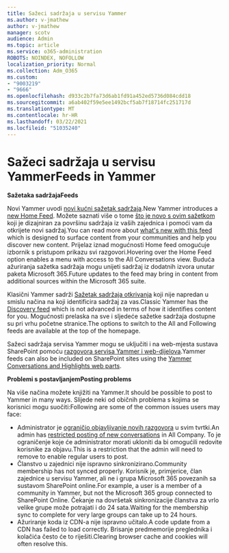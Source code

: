 ```yaml
---
title: Sažeci sadržaja u servisu Yammer
ms.author: v-jmathew
author: v-jmathew
manager: scotv
audience: Admin
ms.topic: article
ms.service: o365-administration
ROBOTS: NOINDEX, NOFOLLOW
localization_priority: Normal
ms.collection: Adm_O365
ms.custom:
- "9003219"
- "9666"
ms.openlocfilehash: d933c2b7fa73d6ab1fd91a452ed5736d084cdd18
ms.sourcegitcommit: a6ab402f59e5ee1492bcf5ab7f18714fc251717d
ms.translationtype: MT
ms.contentlocale: hr-HR
ms.lasthandoff: 03/22/2021
ms.locfileid: "51035240"
---
```

# <a name="feeds-in-yammer"></a><span data-ttu-id="59888-102">Sažeci sadržaja u servisu Yammer</span><span class="sxs-lookup"><span data-stu-id="59888-102">Feeds in Yammer</span></span>

<span data-ttu-id="59888-103">**Sažetaka sadržaja**</span><span class="sxs-lookup"><span data-stu-id="59888-103">**Feeds**</span></span>

<span data-ttu-id="59888-104">Novi Yammer uvodi [novi kućni sažetak sadržaja](https://support.microsoft.com/office/what-s-in-the-yammer-home-feed-8fff52dd-5b38-468c-b963-fa4c6a4f9254).</span><span class="sxs-lookup"><span data-stu-id="59888-104">New Yammer introduces a [new Home Feed](https://support.microsoft.com/office/what-s-in-the-yammer-home-feed-8fff52dd-5b38-468c-b963-fa4c6a4f9254).</span></span> <span data-ttu-id="59888-105">Možete saznati više o tome [što je novo s ovim sažetkom](https://techcommunity.microsoft.com/t5/yammer-blog/yammer-discovery-what-is-in-my-feed/ba-p/1596230) koji je dizajniran za površinu sadržaja iz vaših zajednica i pomoći vam da otkrijete novi sadržaj.</span><span class="sxs-lookup"><span data-stu-id="59888-105">You can read more about [what's new with this feed](https://techcommunity.microsoft.com/t5/yammer-blog/yammer-discovery-what-is-in-my-feed/ba-p/1596230) which is designed to surface content from your communities and help you discover new content.</span></span> <span data-ttu-id="59888-106">Prijelaz iznad mogućnosti Home feed omogućuje izbornik s pristupom prikazu svi razgovori.</span><span class="sxs-lookup"><span data-stu-id="59888-106">Hovering over the Home Feed option enables a menu with access to the All Conversations view.</span></span> <span data-ttu-id="59888-107">Buduća ažuriranja sažetka sadržaja mogu unijeti sadržaj iz dodatnih izvora unutar paketa Microsoft 365.</span><span class="sxs-lookup"><span data-stu-id="59888-107">Future updates to the feed may bring in content from additional sources within the Microsoft 365 suite.</span></span>

<span data-ttu-id="59888-108">Klasični Yammer sadrži [Sažetak sadržaja otkrivanja](https://support.microsoft.com/office/what-s-in-the-yammer-discovery-feed-28ba9a79-2bde-4e7c-8420-db2296c3ca49) koji nije napredan u smislu načina na koji identificira sadržaj za vas.</span><span class="sxs-lookup"><span data-stu-id="59888-108">Classic Yammer has the [Discovery feed](https://support.microsoft.com/office/what-s-in-the-yammer-discovery-feed-28ba9a79-2bde-4e7c-8420-db2296c3ca49) which is not advanced in terms of how it identifies content for you.</span></span> <span data-ttu-id="59888-109">Mogućnosti prelaska na sve i sljedeće sažetke sadržaja dostupne su pri vrhu početne stranice.</span><span class="sxs-lookup"><span data-stu-id="59888-109">The options to switch to the All and Following feeds are available at the top of the homepage.</span></span>

<span data-ttu-id="59888-110">Sažeci sadržaja servisa Yammer mogu se uključiti i na web-mjesta sustava SharePoint pomoću [razgovora servisa Yammer i web-dijelova](https://support.microsoft.com/office/use-a-yammer-web-part-in-sharepoint-online-a53cfa0c-3d09-42c8-a286-1038a81c59da).</span><span class="sxs-lookup"><span data-stu-id="59888-110">Yammer feeds can also be included on SharePoint sites using the [Yammer Conversations and Highlights web parts](https://support.microsoft.com/office/use-a-yammer-web-part-in-sharepoint-online-a53cfa0c-3d09-42c8-a286-1038a81c59da).</span></span>

<span data-ttu-id="59888-111">**Problemi s postavljanjem**</span><span class="sxs-lookup"><span data-stu-id="59888-111">**Posting problems**</span></span>

<span data-ttu-id="59888-112">Na više načina možete knjižiti na Yammer.</span><span class="sxs-lookup"><span data-stu-id="59888-112">It should be possible to post to Yammer in many ways.</span></span> <span data-ttu-id="59888-113">Slijede neki od običnih problema s kojima se korisnici mogu suočiti:</span><span class="sxs-lookup"><span data-stu-id="59888-113">Following are some of the common issues users may face:</span></span>

- <span data-ttu-id="59888-114">Administrator je [ograničio objavljivanje novih razgovora](https://support.microsoft.com/office/restrict-all-company-posts-in-yammer-3219d2ae-db15-4c9f-9dd2-28559ae39a97) u svim tvrtki.</span><span class="sxs-lookup"><span data-stu-id="59888-114">An admin has [restricted posting of new conversations](https://support.microsoft.com/office/restrict-all-company-posts-in-yammer-3219d2ae-db15-4c9f-9dd2-28559ae39a97) in All Company.</span></span> <span data-ttu-id="59888-115">To je ograničenje koje će administrator morati ukloniti da bi omogućili redovite korisnike za objavu.</span><span class="sxs-lookup"><span data-stu-id="59888-115">This is a restriction that the admin will need to remove to enable regular users to post.</span></span>
- <span data-ttu-id="59888-116">Članstvo u zajednici nije ispravno sinkronizirano.</span><span class="sxs-lookup"><span data-stu-id="59888-116">Community membership has not synced properly.</span></span> <span data-ttu-id="59888-117">Korisnik je, primjerice, član zajednice u servisu Yammer, ali ne i grupa Microsoft 365 povezanih sa sustavom SharePoint online.</span><span class="sxs-lookup"><span data-stu-id="59888-117">For example, a user is a member of a community in Yammer, but not the Microsoft 365 group connected to SharePoint Online.</span></span> <span data-ttu-id="59888-118">Čekanje na dovršetak sinkronizacije članstva za vrlo velike grupe može potrajati i do 24 sata.</span><span class="sxs-lookup"><span data-stu-id="59888-118">Waiting for the membership sync to complete for very large groups can take up to 24 hours.</span></span>
- <span data-ttu-id="59888-119">Ažuriranje koda iz CDN-a nije ispravno učitalo.</span><span class="sxs-lookup"><span data-stu-id="59888-119">A code update from a CDN has failed to load correctly.</span></span> <span data-ttu-id="59888-120">Brisanje predmemorije preglednika i kolačića često će to riješiti.</span><span class="sxs-lookup"><span data-stu-id="59888-120">Clearing browser cache and cookies will often resolve this.</span></span>
